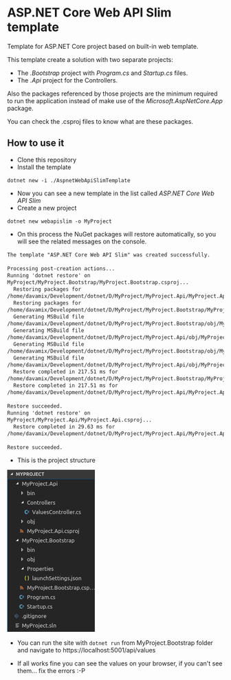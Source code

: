 # ASP.NET Core Web API Slim template

Template for ASP.NET Core project based on built-in web template.

This template create a solution with two separate projects:
- The *.Bootstrap* project with *Program.cs* and *Startup.cs* files.
- The *.Api* project for the Controllers.  

Also the packages referenced by those projects are the minimum required to run the application instead of make use of the *Microsoft.AspNetCore.App* package.

You can check the .csproj files to know what are these packages.

## How to use it

- Clone this repository
- Install the template
```
dotnet new -i ./AspnetWebApiSlimTemplate
```
- Now you can see a new template in the list called *ASP.NET Core Web API Slim*
- Create a new project
```
dotnet new webapislim -o MyProject
```
- On this process the NuGet packages will restore automatically, so you will see the related messages on the console.
```
The template "ASP.NET Core Web API Slim" was created successfully.

Processing post-creation actions...
Running 'dotnet restore' on MyProject/MyProject.Bootstrap/MyProject.Bootstrap.csproj...
  Restoring packages for /home/davamix/Development/dotnet/D/MyProject/MyProject.Api/MyProject.Api.csproj...
  Restoring packages for /home/davamix/Development/dotnet/D/MyProject/MyProject.Bootstrap/MyProject.Bootstrap.csproj...
  Generating MSBuild file /home/davamix/Development/dotnet/D/MyProject/MyProject.Bootstrap/obj/MyProject.Bootstrap.csproj.nuget.g.props.
  Generating MSBuild file /home/davamix/Development/dotnet/D/MyProject/MyProject.Api/obj/MyProject.Api.csproj.nuget.g.props.
  Generating MSBuild file /home/davamix/Development/dotnet/D/MyProject/MyProject.Bootstrap/obj/MyProject.Bootstrap.csproj.nuget.g.targets.
  Generating MSBuild file /home/davamix/Development/dotnet/D/MyProject/MyProject.Api/obj/MyProject.Api.csproj.nuget.g.targets.
  Restore completed in 217.51 ms for /home/davamix/Development/dotnet/D/MyProject/MyProject.Bootstrap/MyProject.Bootstrap.csproj.
  Restore completed in 217.51 ms for /home/davamix/Development/dotnet/D/MyProject/MyProject.Api/MyProject.Api.csproj.

Restore succeeded.
Running 'dotnet restore' on MyProject/MyProject.Api/MyProject.Api.csproj...
  Restore completed in 29.63 ms for /home/davamix/Development/dotnet/D/MyProject/MyProject.Api/MyProject.Api.csproj.

Restore succeeded.

```

- This is the project structure

![](./project_structure.png)

- You can run the site with `dotnet run` from MyProject.Bootstrap folder and navigate to https://localhost:5001/api/values

- If all works fine you can see the values on your browser, if you can't see them... fix the errors :-P
